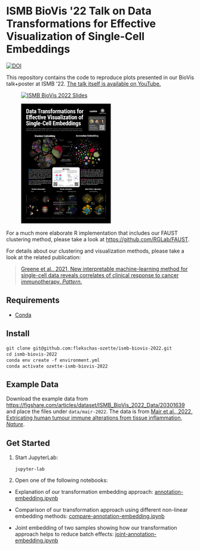 # ISMB BioVis '22 Talk on Data Transformations for Effective Visualization of Single-Cell Embeddings

[![DOI](https://zenodo.org/badge/496748272.svg)](https://zenodo.org/badge/latestdoi/496748272)

This repository contains the code to reproduce plots presented in our BioVis talk+poster at ISMB '22. [The talk itself is available on YouTube.](https://youtu.be/BSGQZIiVwtY)

<p float="left">
   <a href="slides.pdf">
      <figure>
        <img
         width="auto"
         height="320px"
         src="https://user-images.githubusercontent.com/84813279/178825120-cc399505-16ef-4dea-9359-b856963c5148.jpg"
         alt="ISMB BioVis 2022 Slides"
        >
      </figure>
   </a>
   <a href="poster.jpg">
      <figure>
        <img
         width="auto"
         height="320px"
         src="poster.jpg"
         alt="ISMB BioVis 2022 Poster"
        >
      </figure>
   </a>
</p>

For a much more elaborate R implementation that includes our FAUST clustering method, please take a look at https://github.com/RGLab/FAUST.

For details about our clustering and visualization methods, please take a look at the related publication:

> [Greene et al., 2021, New interpretable machine-learning method for single-cell data reveals correlates of clinical response to cancer immunotherapy. _Pattern_.](https://www.sciencedirect.com/science/article/pii/S2666389921002348)

## Requirements

- [Conda](https://github.com/conda-forge/miniforge)

## Install

```
git clone git@github.com:flekschas-ozette/ismb-biovis-2022.git
cd ismb-biovis-2022
conda env create -f environment.yml
conda activate ozette-ismb-biovis-2022
```

## Example Data

Download the example data from https://figshare.com/articles/dataset/ISMB_BioVis_2022_Data/20301639 and place the files under `data/mair-2022`. The data is from [Mair et al., 2022, Extricating human tumour immune alterations from tissue inflammation, _Nature_](https://www.nature.com/articles/s41586-022-04718-w).

## Get Started

1. Start JupyterLab:

   ```
   jupyter-lab
   ```

2. Open one of the following notebooks:

  - Explanation of our transformation embedding approach: [annotation-embedding.ipynb](http://localhost:8888/lab/tree/annotation-embedding.ipynb)
    
  - Comparison of our transformation approach using different non-linear embedding methods: [compare-annotation-embedding.ipynb](http://localhost:8888/lab/tree/compare-annotation-embedding.ipynb)
    
  - Joint embedding of two samples showing how our transformation approach helps to reduce batch effects: [joint-annotation-embedding.ipynb](http://localhost:8888/lab/tree/joint-annotation-embedding.ipynb)
